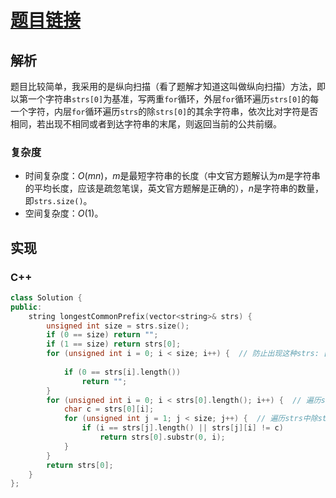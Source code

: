 # [题目链接]([link](https://leetcode-cn.com/problems/longest-common-prefix/))

## 解析

题目比较简单，我采用的是纵向扫描（看了题解才知道这叫做纵向扫描）方法，即以第一个字符串`strs[0]`为基准，写两重`for`循环，外层`for`循环遍历`strs[0]`的每一个字符，内层`for`循环遍历`strs`的除`strs[0]`的其余字符串，依次比对字符是否相同，若出现不相同或者到达字符串的末尾，则返回当前的公共前缀。

### 复杂度

* 时间复杂度：$O(mn)$，$m$是最短字符串的长度（中文官方题解认为$m$是字符串的平均长度，应该是疏忽笔误，英文官方题解是正确的），$n$是字符串的数量，即`strs.size()`。
* 空间复杂度：$O(1)$。

## 实现

### C++

```C++
class Solution {
public:
    string longestCommonPrefix(vector<string>& strs) {
        unsigned int size = strs.size();
        if (0 == size) return "";
        if (1 == size) return strs[0];
        for (unsigned int i = 0; i < size; i++) {  // 防止出现这种strs: [str0, "", str2]
            
            if (0 == strs[i].length())
                return "";
        }
        for (unsigned int i = 0; i < strs[0].length(); i++) {  // 遍历str[0]
            char c = strs[0][i];
            for (unsigned int j = 1; j < size; j++) {  // 遍历strs中除strs[0]之外的字符串
                if (i == strs[j].length() || strs[j][i] != c)
                    return strs[0].substr(0, i);
            }
        }
        return strs[0];
    }
};
```